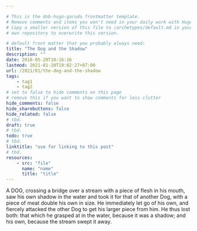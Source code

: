 ```yaml
---

# This is the dnb-hugo-garuda frontmatter template. 
# Remove comments and items you won't need in your daily work with Hugo.
# Copy a smaller version of this file to /archetypes/default.md in your
# own repository to overwrite this version.

# default front matter that you probably always need:
title: "The Dog and the Shadow"
description: ""
date: 2018-05-20T10:16:16
lastmod: 2021-01-20T19:02:27+07:00
url: /2021/01/the-dog-and-the-shadow
tags:
    - tag1
    - tag2
# set to false to hide comments on this page
# remove this if you want to show comments for less clutter
hide_comments: false
hide_sharebuttons: false
hide_related: false
# tbd.
draft: true
# tbd.
todo: true
# tbd.
linktitle: "use for linking to this post"
# tbd.
resources:
    - src: "file"
      name: "name"
      title: "title"
---
```

A DOG, crossing a bridge over a stream with a piece of flesh in his mouth, saw his own shadow in the water and took it for that of another Dog, with a piece of meat double his own in size. He immediately let go of his own, and fiercely attacked the other Dog to get his larger piece from him. He thus lost both: that which he grasped at in the water, because it was a shadow; and his own, because the stream swept it away.
